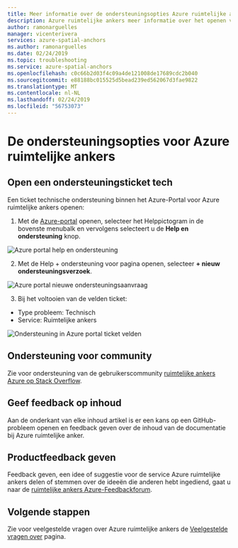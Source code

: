 ```yaml
---
title: Meer informatie over de ondersteuningsopties Azure ruimtelijke anker | Microsoft Docs
description: Azure ruimtelijke ankers meer informatie over het openen van een aanvraag met het ondersteuningsteam.
author: ramonarguelles
manager: vicenterivera
services: azure-spatial-anchors
ms.author: ramonarguelles
ms.date: 02/24/2019
ms.topic: troubleshooting
ms.service: azure-spatial-anchors
ms.openlocfilehash: c0c66b2d03f4c09a4de121008de17689cdc2b040
ms.sourcegitcommit: e88188bc015525d5bead239ed562067d3fae9822
ms.translationtype: MT
ms.contentlocale: nl-NL
ms.lasthandoff: 02/24/2019
ms.locfileid: "56753073"
---
```

# <a name="azure-spatial-anchors-support-options"></a>De ondersteuningsopties voor Azure ruimtelijke ankers

## <a name="open-a-tech-support-ticket"></a>Open een ondersteuningsticket tech

Een ticket technische ondersteuning binnen het Azure-Portal voor Azure ruimtelijke ankers openen:

1. Met de [Azure-portal](https://azure.microsoft.com/account/) openen, selecteer het Helppictogram in de bovenste menubalk en vervolgens selecteert u de **Help en ondersteuning** knop. 

![Azure portal help en ondersteuning](./media/spatial-anchor-support.png)

2. Met de Help + ondersteuning voor pagina openen, selecteer **+ nieuw ondersteuningsverzoek**.

![Azure portal nieuwe ondersteuningsaanvraag](./media/spatial-anchor-support2.png)

3. Bij het voltooien van de velden ticket: 

- Type probleem: Technisch
- Service: Ruimtelijke ankers

![Ondersteuning in Azure portal ticket velden](./media/spatial-anchor-support3.png)

## <a name="community-support"></a>Ondersteuning voor community

Zie voor ondersteuning van de gebruikerscommunity [ruimtelijke ankers Azure op Stack Overflow](https://stackoverflow.com/questions/tagged/azure-spatial-anchors). 

## <a name="provide-content-feedback"></a>Geef feedback op inhoud

Aan de onderkant van elke inhoud artikel is er een kans op een GitHub-probleem openen en feedback geven over de inhoud van de documentatie bij Azure ruimtelijke anker. 

## <a name="provide-product-feedback"></a>Productfeedback geven

Feedback geven, een idee of suggestie voor de service Azure ruimtelijke ankers delen of stemmen over de ideeën die anderen hebt ingediend, gaat u naar de [ruimtelijke ankers Azure-Feedbackforum](https://feedback.azure.com/forums/919252-azure-spatial-anchors).

## <a name="next-steps"></a>Volgende stappen

Zie voor veelgestelde vragen over Azure ruimtelijke ankers de [Veelgestelde vragen over](spatial-anchor-faq.md) pagina.